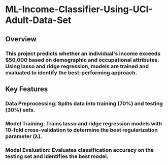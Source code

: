 # ML-Income-Classifier-Using-UCI-Adult-Data-Set
## Overview
### This project predicts whether an individual's income exceeds $50,000 based on demographic and occupational attributes. Using lasso and ridge regression, models are trained and evaluated to identify the best-performing approach.

## Key Features
### Data Preprocessing: Splits data into training (70%) and testing (30%) sets.
### Model Training: Trains lasso and ridge regression models with 10-fold cross-validation to determine the best regularization parameter (λ).
### Model Evaluation: Evaluates classification accuracy on the testing set and identifies the best model.
